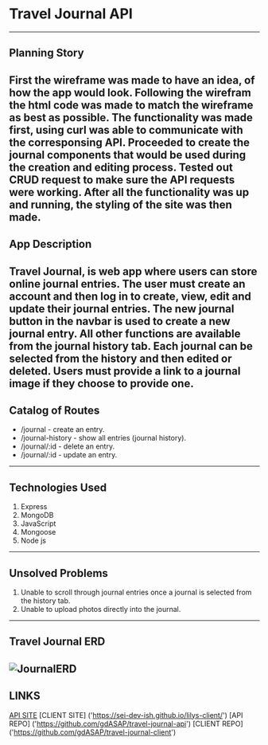 # Travel Journal API
---
## Planning Story
First the wireframe was made to have an idea, of how the app would look. Following the wirefram the html code was made to match the wireframe
as best as possible. The functionality was made first, using curl was able to communicate with the corresponsing API. Proceeded to create the journal components that would be used during the creation and editing process. Tested out CRUD request to make sure the API requests were working. After all the functionality was up and running, the styling of the site was then made.
---
## App Description
Travel Journal, is web app where users can store online journal entries. The user must create an account and then log in to create, view, edit and update their journal entries. The new journal button in the navbar is used to create a new journal entry. All other functions are available from the journal history tab. Each journal can be selected from the history and then edited or deleted. Users must provide a link to a journal image if they choose to provide one.
---
## Catalog of Routes
* /journal - create an entry.
* /journal-history - show all entries (journal history).
* /journal/:id - delete an entry.
* /journal/:id - update an entry.

---
## Technologies Used
1. Express
2. MongoDB
3. JavaScript
4. Mongoose
5. Node js
---
## Unsolved Problems
1. Unable to scroll through journal entries once a journal is selected from the history tab.
2. Unable to upload photos directly into the journal.
---
## Travel Journal ERD
![JournalERD](https://media.git.generalassemb.ly/user/30427/files/e0959000-183a-11eb-9d89-a96ce24bdb38)
---
## LINKS
[API SITE]('https://mighty-mesa-16767.herokuapp.com/')
[CLIENT SITE] ('https://sei-dev-ish.github.io/lilys-client/')
[API REPO] ('https://github.com/gdASAP/travel-journal-api')
[CLIENT REPO] ('https://github.com/gdASAP/travel-journal-client')
